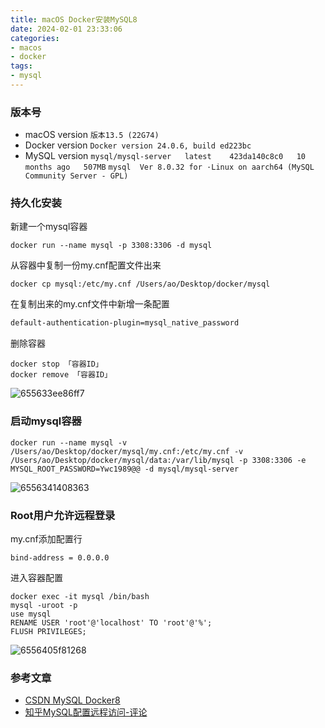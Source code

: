 ```yaml
---
title: macOS Docker安装MySQL8
date: 2024-02-01 23:33:06
categories:
- macos
- docker
tags:
- mysql
---
```

### 版本号

- macOS version `版本13.5 (22G74)`
- Docker version `Docker version 24.0.6, build ed223bc`
- MySQL version `mysql/mysql-server   latest    423da140c8c0   10 months ago   507MB` `mysql  Ver 8.0.32 for ·Linux on aarch64 (MySQL Community Server - GPL)`

### 持久化安装

新建一个mysql容器

```shell
docker run --name mysql -p 3308:3306 -d mysql
```

从容器中复制一份my.cnf配置文件出来

```shell
docker cp mysql:/etc/my.cnf /Users/ao/Desktop/docker/mysql
```

在复制出来的my.cnf文件中新增一条配置

```txt
default-authentication-plugin=mysql_native_password
```

删除容器

```shell
docker stop 「容器ID」
docker remove 「容器ID」
```

<div class="justified-gallery">

![655633ee86ff7](655633ee86ff7.png)

</div>

### 启动mysql容器

```shell
docker run --name mysql -v /Users/ao/Desktop/docker/mysql/my.cnf:/etc/my.cnf -v /Users/ao/Desktop/docker/mysql/data:/var/lib/mysql -p 3308:3306 -e MYSQL_ROOT_PASSWORD=Ywc1989@@ -d mysql/mysql-server
```

<div class="justified-gallery">

![6556341408363](6556341408363.png)

</div>

### Root用户允许远程登录

my.cnf添加配置行

```shell
bind-address = 0.0.0.0
```

进入容器配置

```shell
docker exec -it mysql /bin/bash
mysql -uroot -p
use mysql
RENAME USER 'root'@'localhost' TO 'root'@'%';
FLUSH PRIVILEGES;
```

<div class="justified-gallery">

![6556405f81268](6556405f81268.png)

</div>

### 参考文章

- [CSDN MySQL Docker8](https://blog.csdn.net/qq_26709459/article/details/128931193)
- [知乎MySQL配置远程访问-评论](https://zhuanlan.zhihu.com/p/60539230)
